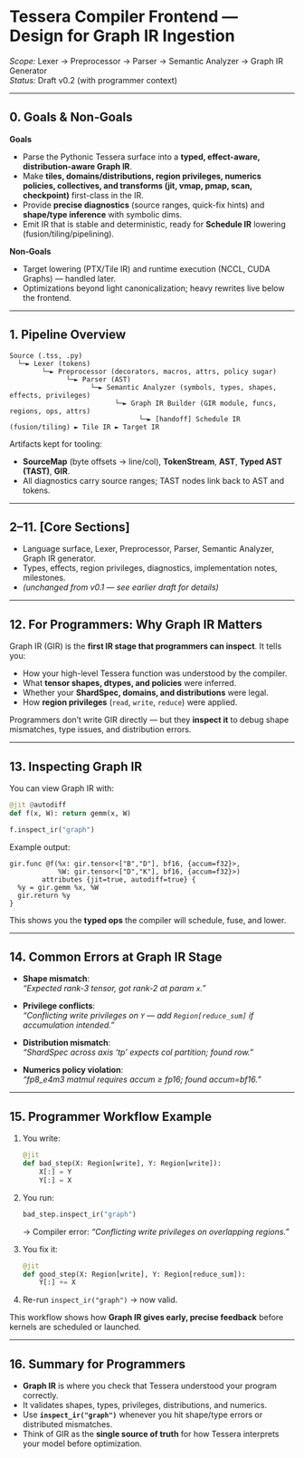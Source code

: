 # Tessera Compiler Frontend — Design for Graph IR Ingestion
*Scope:* Lexer → Preprocessor → Parser → Semantic Analyzer → Graph IR Generator  
*Status:* Draft v0.2 (with programmer context)

---

## 0. Goals & Non‑Goals
**Goals**
- Parse the Pythonic Tessera surface into a **typed, effect-aware, distribution-aware Graph IR**.
- Make **tiles, domains/distributions, region privileges, numerics policies, collectives, and transforms (jit, vmap, pmap, scan, checkpoint)** first-class in the IR.
- Provide **precise diagnostics** (source ranges, quick-fix hints) and **shape/type inference** with symbolic dims.
- Emit IR that is stable and deterministic, ready for **Schedule IR** lowering (fusion/tiling/pipelining).

**Non‑Goals**
- Target lowering (PTX/Tile IR) and runtime execution (NCCL, CUDA Graphs) — handled later.
- Optimizations beyond light canonicalization; heavy rewrites live below the frontend.

---

## 1. Pipeline Overview

```text
Source (.tss, .py) 
  └─► Lexer (tokens)
        └─► Preprocessor (decorators, macros, attrs, policy sugar)
              └─► Parser (AST)
                    └─► Semantic Analyzer (symbols, types, shapes, effects, privileges)
                          └─► Graph IR Builder (GIR module, funcs, regions, ops, attrs)
                                └─► [handoff] Schedule IR (fusion/tiling) ► Tile IR ► Target IR
```

Artifacts kept for tooling:
- **SourceMap** (byte offsets → line/col), **TokenStream**, **AST**, **Typed AST (TAST)**, **GIR**.
- All diagnostics carry source ranges; TAST nodes link back to AST and tokens.

---

## 2–11. [Core Sections]
- Language surface, Lexer, Preprocessor, Parser, Semantic Analyzer, Graph IR generator.  
- Types, effects, region privileges, diagnostics, implementation notes, milestones.  
- *(unchanged from v0.1 — see earlier draft for details)*

---

## 12. For Programmers: Why Graph IR Matters

Graph IR (GIR) is the **first IR stage that programmers can inspect**. It tells you:  
- How your high-level Tessera function was understood by the compiler.  
- What **tensor shapes, dtypes, and policies** were inferred.  
- Whether your **ShardSpec, domains, and distributions** were legal.  
- How **region privileges** (`read`, `write`, `reduce`) were applied.  

Programmers don’t write GIR directly — but they **inspect it** to debug shape mismatches, type issues, and distribution errors.

---

## 13. Inspecting Graph IR

You can view Graph IR with:

```python
@jit @autodiff
def f(x, W): return gemm(x, W)

f.inspect_ir("graph")
```

Example output:
```mlir
gir.func @f(%x: gir.tensor<["B","D"], bf16, {accum=f32}>,
            %W: gir.tensor<["D","K"], bf16, {accum=f32}>)
        attributes {jit=true, autodiff=true} {
  %y = gir.gemm %x, %W
  gir.return %y
}
```

This shows you the **typed ops** the compiler will schedule, fuse, and lower.

---

## 14. Common Errors at Graph IR Stage

- **Shape mismatch**:  
  *“Expected rank-3 tensor, got rank-2 at param `x`.”*  

- **Privilege conflicts**:  
  *“Conflicting write privileges on `Y` — add `Region[reduce_sum]` if accumulation intended.”*  

- **Distribution mismatch**:  
  *“ShardSpec across axis ‘tp’ expects col partition; found row.”*  

- **Numerics policy violation**:  
  *“fp8_e4m3 matmul requires accum ≥ fp16; found accum=bf16.”*  

---

## 15. Programmer Workflow Example

1. You write:
   ```python
   @jit
   def bad_step(X: Region[write], Y: Region[write]):
       X[:] = Y
       Y[:] = X
   ```

2. You run:
   ```python
   bad_step.inspect_ir("graph")
   ```
   → Compiler error: *“Conflicting write privileges on overlapping regions.”*

3. You fix it:
   ```python
   @jit
   def good_step(X: Region[write], Y: Region[reduce_sum]):
       Y[:] += X
   ```

4. Re-run `inspect_ir("graph")` → now valid.

This workflow shows how **Graph IR gives early, precise feedback** before kernels are scheduled or launched.

---

## 16. Summary for Programmers

- **Graph IR** is where you check that Tessera understood your program correctly.  
- It validates shapes, types, privileges, distributions, and numerics.  
- Use **`inspect_ir("graph")`** whenever you hit shape/type errors or distributed mismatches.  
- Think of GIR as the **single source of truth** for how Tessera interprets your model before optimization.
